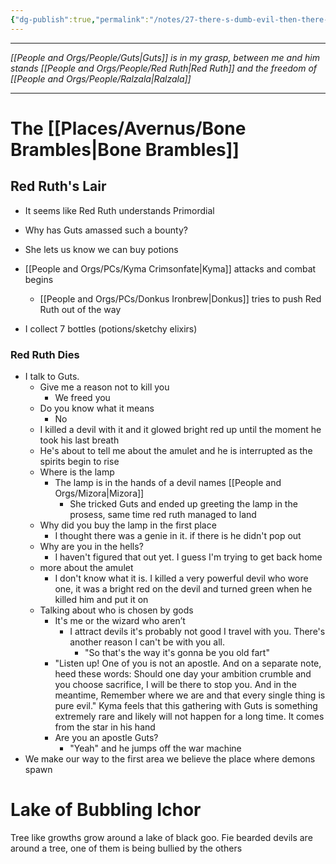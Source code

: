 ```yaml
---
{"dg-publish":true,"permalink":"/notes/27-there-s-dumb-evil-then-there-s-smart-evil/"}
---
```


---


*[[People and Orgs/People/Guts\|Guts]] is in my grasp, between me and him stands [[People and Orgs/People/Red Ruth\|Red Ruth]] and the freedom of [[People and Orgs/People/Ralzala\|Ralzala]]*

---


# The [[Places/Avernus/Bone Brambles\|Bone Brambles]]
## Red Ruth's Lair
- It seems like Red Ruth understands Primordial 
- Why has Guts amassed such a bounty?
- She lets us know we can buy potions

- [[People and Orgs/PCs/Kyma Crimsonfate\|Kyma]] attacks and combat begins
	- [[People and Orgs/PCs/Donkus Ironbrew\|Donkus]] tries to push Red Ruth out of the way
- I collect 7 bottles (potions/sketchy elixirs)
### Red Ruth Dies
- I talk to Guts. 
	- Give me a reason not to kill you
		- We freed you
	- Do you know what it means
		- No
	- I killed a devil with it and it glowed bright red up until the moment he took his last breath
	- He's about to tell me about the amulet and he is interrupted as the spirits begin to rise
	- Where is the lamp
		- The lamp is in the hands of a devil names [[People and Orgs/Mizora\|Mizora]]
			- She tricked Guts and ended up greeting the lamp in the prosess, same time red ruth managed to land 
	- Why did you buy the lamp in the first place
		- I thought there was a genie in it. if there is he didn't pop out
	- Why are you in the hells?
		- I haven't figured that out yet. I guess I'm trying to get back home
	- more about the amulet 
		- I don't know what it is. I killed a very powerful devil who wore one, it was a bright red on the devil and turned green when he killed him and put it on
	- Talking about who is chosen by gods
		- It's me or the wizard who aren’t 
			- I attract devils it's probably not good I travel with you. There's another reason I can't be with you all. 
				- "So that's the way it's gonna be you old fart"
		- "Listen up! One of you is not an apostle. And on a separate note, heed these words: Should one day your ambition crumble and you choose sacrifice, I will be there to stop you. And in the meantime, Remember where we are and that every single thing is pure evil." Kyma feels that this gathering with Guts is something extremely rare and likely will not happen for a long time. It comes from the star in his hand
		- Are you an apostle Guts?
			- "Yeah" and he jumps off the war machine 
- We make our way to the first area we believe the place where demons spawn

# Lake of Bubbling Ichor
Tree like growths grow around a lake of black goo. Fie bearded devils are around a tree, one of them is being bullied by the others